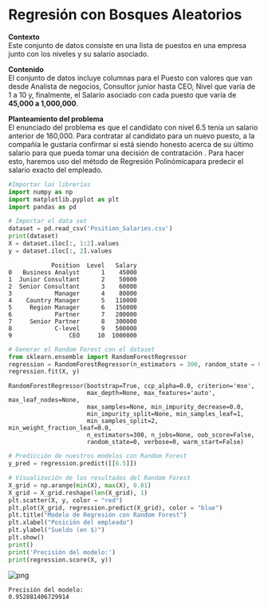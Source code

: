 # Regresión con Bosques Aleatorios

**Contexto**  
Este conjunto de datos consiste en una lista de puestos en una empresa junto con los niveles y su salario asociado.

**Contenido**  
El conjunto de datos incluye columnas para el Puesto con valores que van desde Analista de negocios, Consultor junior hasta CEO, Nivel que varía de 1 a 10 y, finalmente, el Salario asociado con cada puesto que varía de **45,000 a 1,000,000**.

**Planteamiento del problema**  
El enunciado del problema es que el candidato con nivel 6.5 tenía un salario anterior de 160,000. Para contratar al candidato para un nuevo puesto, a la compañía le gustaría confirmar si está siendo honesto acerca de su último salario para que pueda tomar una decisión de contratación . Para hacer esto, haremos uso del método de Regresión Polinómicapara predecir el salario exacto del empleado.


```python
#Importar las librerías
import numpy as np
import matplotlib.pyplot as plt
import pandas as pd
```


```python
# Importar el data set
dataset = pd.read_csv('Position_Salaries.csv')
print(dataset)
X = dataset.iloc[:, 1:2].values
y = dataset.iloc[:, 2].values
```

                Position  Level   Salary
    0   Business Analyst      1    45000
    1  Junior Consultant      2    50000
    2  Senior Consultant      3    60000
    3            Manager      4    80000
    4    Country Manager      5   110000
    5     Region Manager      6   150000
    6            Partner      7   200000
    7     Senior Partner      8   300000
    8            C-level      9   500000
    9                CEO     10  1000000
    


```python
# Generar el Random Forest con el dataset
from sklearn.ensemble import RandomForestRegressor
regression = RandomForestRegressor(n_estimators = 300, random_state = 0)
regression.fit(X, y)
```




    RandomForestRegressor(bootstrap=True, ccp_alpha=0.0, criterion='mse',
                          max_depth=None, max_features='auto', max_leaf_nodes=None,
                          max_samples=None, min_impurity_decrease=0.0,
                          min_impurity_split=None, min_samples_leaf=1,
                          min_samples_split=2, min_weight_fraction_leaf=0.0,
                          n_estimators=300, n_jobs=None, oob_score=False,
                          random_state=0, verbose=0, warm_start=False)




```python
# Predicción de nuestros modelos con Random Forest
y_pred = regression.predict([[6.5]])
```


```python
# Visualización de los resultados del Random Forest
X_grid = np.arange(min(X), max(X), 0.01)
X_grid = X_grid.reshape(len(X_grid), 1)
plt.scatter(X, y, color = "red")
plt.plot(X_grid, regression.predict(X_grid), color = "blue")
plt.title("Modelo de Regresión con Random Forest")
plt.xlabel("Posición del empleado")
plt.ylabel("Sueldo (en $)")
plt.show()
print()
print('Precisión del modelo:')
print(regression.score(X, y))
```


![png](../../imagenes/01-Random_forest_regression_6_0.png)


    
    Precisión del modelo:
    0.952881406729914
    
